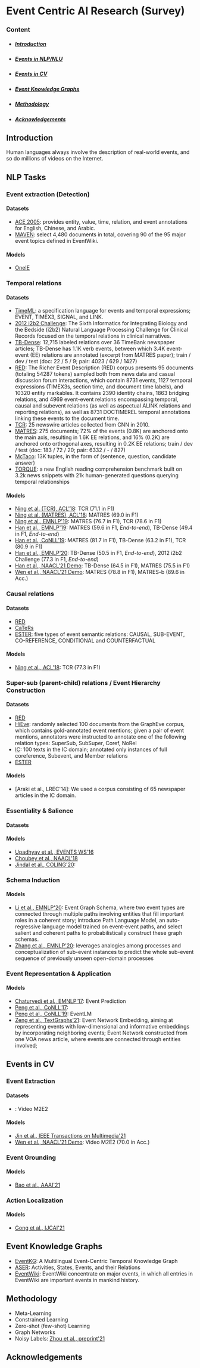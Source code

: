 # Event Centric AI Research (Survey)

### Content
- ##### [Introduction](#Intro)
- ##### [Events in NLP/NLU](#NLP_Tasks)
- ##### [Events in CV](#CV_Tasks)
- ##### [Event Knowledge Graphs](#KG_Tasks)
- ##### [Methodology](#Methods)
- ##### [Acknowledgements](#Ack)

## <a name="Intro"></a> Introduction
Human languages always involve the description of real-world events, and so do millions of videos on the Internet. 

## <a name="NLP_Tasks"></a> NLP Tasks
### Event extraction (Detection)
#### Datasets
- [ACE 2005](https://catalog.ldc.upenn.edu/LDC2006T06): provides entity, value, time, relation, and event annotations for English, Chinese, and Arabic.
- [MAVEN](https://www.aclweb.org/anthology/2020.emnlp-main.129.pdf): select 4,480 documents in total, covering 90 of the 95 major event topics defined in EventWiki. 
#### Models
- [OneIE](https://www.aclweb.org/anthology/2020.acl-main.713.pdf)
### Temporal relations
#### Datasets
- [TimeML](https://www.aaai.org/Papers/Symposia/Spring/2003/SS-03-07/SS03-07-005.pdf): a specification language for events and temporal expressions; EVENT, TIMEX3, SIGNAL, and LINK.
- [2012 i2b2 Challenge](https://academic.oup.com/jamia/article/20/5/806/726374): The Sixth Informatics for Integrating Biology and the Bedside (i2b2) Natural Language Processing Challenge for Clinical Records focused on the temporal relations in clinical narratives. 
- [TB-Dense](https://www.aclweb.org/anthology/Q14-1022.pdf): 12,715 labeled relations over 36 TimeBank newspaper articles; TB-Dense has 1.1K verb events, between which 3.4K event-event (EE) relations are annotated (excerpt from MATRES paper); train  / dev / test (doc: 22 / 5 / 9; pair: 4023 / 629 / 1427)
- [RED](https://www.aclweb.org/anthology/W16-5706.pdf): The Richer Event Description (RED) corpus presents 95 documents (totaling 54287 tokens) sampled both from news data and casual discussion forum interactions, which contain 8731 events, 1127 temporal expressions (TIMEX3s, section time, and document time labels), and 10320 entity markables. It contains 2390 identity chains, 1863 bridging relations, and 4969 event-event relations encompassing temporal, causal and subevent relations (as well as aspectual ALINK relations and reporting relations), as well as 8731 DOCTIMEREL temporal annotations linking these events to the document time.
- [TCR](https://www.aclweb.org/anthology/P18-1212.pdf): 25 newswire articles collected from CNN in 2010.
- [MATRES](https://www.aclweb.org/anthology/P18-1122.pdf): 275 documents; 72% of the events (0.8K) are anchored onto the main axis, resulting in 1.6K EE relations, and 16% (0.2K) are anchored onto orthogonal axes, resulting in 0.2K EE relations; train  / dev / test (doc: 183 / 72 / 20; pair: 6332 / - / 827)
- [McTaco](https://www.aclweb.org/anthology/D19-1332.pdf): 13K tuples, in the form of (sentence, question, candidate answer)
- [TORQUE](https://www.aclweb.org/anthology/2020.emnlp-main.88.pdf): a new English reading comprehension benchmark built on 3.2k news snippets with 21k human-generated questions querying temporal relationships
#### Models
- [Ning et al. (TCR), ACL'18](https://www.aclweb.org/anthology/P18-1212.pdf): TCR (71.1 in F1)
- [Ning et al. (MATRES), ACL'18](https://www.aclweb.org/anthology/P18-1122.pdf): MATRES (69.0 in F1)
- [Ning et al., EMNLP'19](https://www.aclweb.org/anthology/D19-1642.pdf): MATRES (76.7 in F1), TCR (78.6 in F1)
- [Han et al., EMNLP'19](https://www.aclweb.org/anthology/D19-1041.pdf): MATRES (59.6 in F1, *End-to-end*), TB-Dense (49.4 in F1, *End-to-end*)
- [Han et al., CoNLL'19](https://www.aclweb.org/anthology/K19-1062.pdf): MATRES (81.7 in F1), TB-Dense (63.2 in F1), TCR (80.9 in F1)
- [Han et al., EMNLP'20](https://www.aclweb.org/anthology/2020.emnlp-main.461.pdf): TB-Dense (50.5 in F1, *End-to-end*), 2012 i2b2 Challenge (77.3 in F1, *End-to-end*)
- [Han et al., NAACL'21 Demo](https://www.aclweb.org/anthology/2021.naacl-demos.7.pdf): TB-Dense (64.5 in F1), MATRES (75.5 in F1)
- [Wen et al., NAACL'21 Demo](https://www.aclweb.org/anthology/2021.naacl-demos.16.pdf): MATRES (78.8 in F1), MATRES-b (89.6 in Acc.)

### Causal relations
#### Datasets
- [RED](https://www.aclweb.org/anthology/W16-5706.pdf)
- [CaTeRs](https://www.aclweb.org/anthology/W16-1007.pdf)
- [ESTER](https://arxiv.org/pdf/2104.08350.pdf): five types of event semantic relations: CAUSAL, SUB-EVENT, CO-REFERENCE, CONDITIONAL and COUNTERFACTUAL
#### Models
- [Ning et al., ACL'18](https://www.aclweb.org/anthology/P18-1212.pdf): TCR (77.3 in F1)

### Super-sub (parent-child) relations / Event Hierarchy Construction
#### Datasets
- [RED](https://www.aclweb.org/anthology/W16-5706.pdf)
- [HiEve](http://www.lrec-conf.org/proceedings/lrec2014/pdf/1023_Paper.pdf): randomly selected 100 documents from the GraphEve corpus, which contains gold-annotated event mentions; given a pair of event mentions, annotators were instructed to annotate one of the following relation types: SuperSub, SubSuper, Coref, NoRel
- [IC](https://www.aclweb.org/anthology/W13-1203.pdf): 100 texts in the IC domain; annotated only instances of full coreference, Subevent, and Member relations
- [ESTER](https://arxiv.org/pdf/2104.08350.pdf)
#### Models
- [Araki et al., LREC'14]: We used a corpus consisting of 65 newspaper articles in the IC domain.

### Essentiality & Salience
#### Datasets
#### Models
- [Upadhyay et al., EVENTS WS'16](https://aclanthology.org/W16-1001.pdf)
- [Choubey et al., NAACL'18](https://aclanthology.org/N18-2055.pdf)
- [Jindal et al., COLING'20](https://aclanthology.org/2020.coling-main.10.pdf): 


### Schema Induction
#### Models
- [Li et al., EMNLP'20](https://www.aclweb.org/anthology/2020.emnlp-main.50.pdf): Event Graph Schema, where two event types are connected through multiple paths involving entities that fill important roles in a coherent story; introduce Path Language Model, an auto-regressive language model trained on event-event paths,  and select salient and coherent paths to probabilistically construct these graph schemas. 
- [Zhang et al., EMNLP'20](https://aclanthology.org/2020.emnlp-main.119.pdf): leverages analogies among processes and conceptualization of sub-event instances to predict the whole sub-event sequence of previously unseen open-domain processes

### Event Representation & Application
#### Models
- [Chaturvedi et al., EMNLP'17](https://aclanthology.org/D17-1168.pdf): Event Prediction
- [Peng et al., CoNLL'17](https://aclanthology.org/K17-1019.pdf): 
- [Peng et al., CoNLL'19](https://aclanthology.org/K19-1051/): EventLM
- [Zeng et al., TextGraphs'21](https://www.aclweb.org/anthology/2021.textgraphs-1.5.pdf): Event Network Embedding, aiming at representing events with low-dimensional and informative embeddings by incorporating neighboring events; Event Network constructed from one VOA news article, where events are connected through entities involved; 

## <a name="CV_Tasks"></a> Events in CV
### Event Extraction
#### Datasets
- [](): Video M2E2
#### Models
- [Jin et al., IEEE Transactions on Multimedia'21](https://ieeexplore.ieee.org/document/9405453)
- [Wen et al., NAACL'21 Demo](https://www.aclweb.org/anthology/2021.naacl-demos.16.pdf): Video M2E2 (70.0 in Acc.)
### Event Grounding
#### Models
- [Bao et al., AAAI'21](https://ojs.aaai.org/index.php/AAAI/article/view/16175)
### Action Localization 
#### Models
- [Gong et al., IJCAI'21](http://www.muyadong.com/publication.html)

## <a name="KG_Tasks"></a> Event Knowledge Graphs
- [EventKG](https://arxiv.org/pdf/1804.04526.pdf): A Multilingual Event-Centric Temporal Knowledge Graph
- [ASER](https://hkust-knowcomp.github.io/ASER/html/index.html): Activities, States, Events, and their Relations
- [EventWiki](https://www.aclweb.org/anthology/L18-1079.pdf): EventWiki concentrate on major events, in which all entries in EventWiki are important events in mankind history. 

## <a name="Methods"></a> Methodology
- Meta-Learning
- Constrained Learning
- Zero-shot (few-shot) Learning
- Graph Networks
- Noisy Labels: [Zhou et al., preprint'21](https://arxiv.org/pdf/2104.08656.pdf)

## <a name="Ack"></a> Acknowledgements
